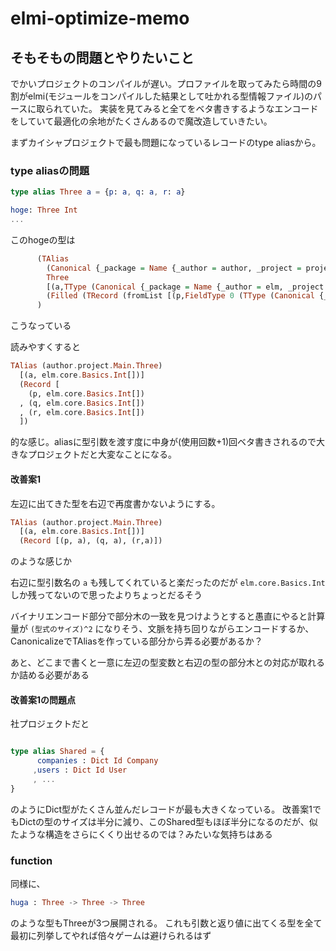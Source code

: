 # elmi-optimize-memo

## そもそもの問題とやりたいこと

でかいプロジェクトのコンパイルが遅い。プロファイルを取ってみたら時間の9割がelmi(モジュールをコンパイルした結果として吐かれる型情報ファイル)のパースに取られていた。
実装を見てみると全てをベタ書きするようなエンコードをしていて最適化の余地がたくさんあるので魔改造していきたい。

まずカイシャプロジェクトで最も問題になっているレコードのtype aliasから。

### type aliasの問題

```elm
type alias Three a = {p: a, q: a, r: a}

hoge: Three Int
...
```

このhogeの型は

```hs
      (TAlias 
        (Canonical {_package = Name {_author = author, _project = project}, _module = Main})
        Three 
        [(a,TType (Canonical {_package = Name {_author = elm, _project = core}, _module = Basics}) Int [])]
        (Filled (TRecord (fromList [(p,FieldType 0 (TType (Canonical {_package = Name {_author = elm, _project = core}, _module = Basics}) Int [])),(q,FieldType 0 (TType (Canonical {_package = Name {_author = elm, _project = core}, _module = Basics}) Int [])),(r,FieldType 0 (TType (Canonical {_package = Name {_author = elm, _project = core}, _module = Basics}) Int []))]) Nothing))
      ) 
```
こうなっている

読みやすくすると

```hs
TAlias (author.project.Main.Three)
  [(a, elm.core.Basics.Int[])]
  (Record [
    (p, elm.core.Basics.Int[])
  , (q, elm.core.Basics.Int[])
  , (r, elm.core.Basics.Int[])
  ])
```
的な感じ。aliasに型引数を渡す度に中身が(使用回数+1)回ベタ書きされるので大きなプロジェクトだと大変なことになる。


#### 改善案1
左辺に出てきた型を右辺で再度書かないようにする。

```hs
TAlias (author.project.Main.Three)
  [(a, elm.core.Basics.Int[])] 
  (Record [(p, a), (q, a), (r,a)])
```
のような感じか

右辺に型引数名の `a` も残してくれていると楽だったのだが `elm.core.Basics.Int` しか残ってないので思ったよりちょっとだるそう

バイナリエンコード部分で部分木の一致を見つけようとすると愚直にやると計算量が `(型式のサイズ)^2` になりそう、文脈を持ち回りながらエンコードするか、CanonicalizeでTAliasを作っている部分から弄る必要があるか？

あと、どこまで書くと一意に左辺の型変数と右辺の型の部分木との対応が取れるか詰める必要がある

#### 改善案1の問題点
社プロジェクトだと

```elm

type alias Shared = {
      companies : Dict Id Company
     ,users : Dict Id User
     , ...
}
```

のようにDict型がたくさん並んだレコードが最も大きくなっている。
改善案1でもDictの型のサイズは半分に減り、このShared型もほぼ半分になるのだが、似たような構造をさらにくくり出せるのでは？みたいな気持ちはある


### function
同様に、

```elm
huga : Three -> Three -> Three
```
のような型もThreeが3つ展開される。
これも引数と返り値に出てくる型を全て最初に列挙してやれば倍々ゲームは避けられるはず
